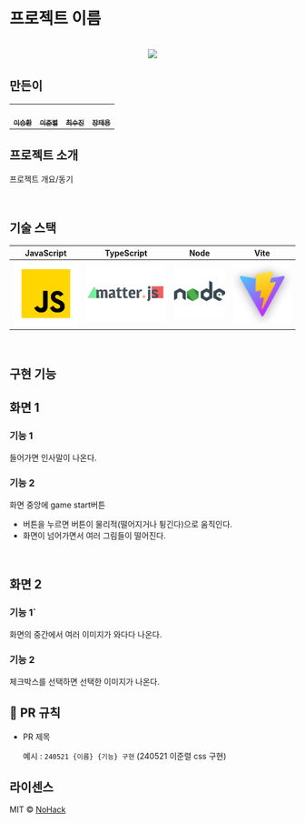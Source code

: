 # 프로젝트 이름

<p align="center">
  <br>
  <!-- <img src="./images/common/logo-sample.jpeg"> -->
  <img src="https://external-content.duckduckgo.com/iu/?u=https%3A%2F%2Ftse2.mm.bing.net%2Fth%3Fid%3DOIP.isPfDEYdzeW6tGPi7gGAyQHaDH%26pid%3DApi&f=1&ipt=3c27aac29e4a3ef14fbfd5aa777386678a5fd047bdbf7560194cd161dfb4db0f&ipo=images">
  <br>
</p>


## 만든이

<table>
  <tbody>
    <tr>
      <!-- <td align="center"><a href=""><img src="width="100px;" alt=""/><br /><sub><b>FE 팀장 : </b></sub></a><br /></td> -->
      <td align="center"><a href="https://github.com/realcold0"><img src="https://avatars.githubusercontent.com/u/65608503?v=4" width="100px;" alt=""/><br /><sub><b> 이승환 </b></sub></a><br /></td>
      <td align="center"><a href="https://github.com/lee-JunR"><img src="https://avatars.githubusercontent.com/u/68640939?v=4" width="100px;" alt=""/><br /><sub><b> 이준렬 </b></sub></a><br /></td>
      <td align="center"><a href="https://github.com/sooojChoi"><img src="https://avatars.githubusercontent.com/u/94206303?v=4" width="100px;" alt=""/><br /><sub><b> 최수진 </b></sub></a><br /></td>
      <td align="center"><a href="https://github.com/Taeyong98"><img src="https://avatars.githubusercontent.com/u/163623205?v=4" width="100px;" alt=""/><br /><sub><b> 장태용 </b></sub></a><br /></td>
    </tr>
  </tbody>
</table>

## 프로젝트 소개

<p align="justify">
프로젝트 개요/동기
</p>


<br>

## 기술 스택

| JavaScript | TypeScript |  Node   |Vite|
| :--------: | :--------: | :------: |:---:|
|   ![js]    |   ![ts]    | ![node] |![vite]|

<br>

## 구현 기능

## 화면 1
### 기능 1
들어가면 인사말이 나온다.
### 기능 2
화면 중앙에 game start버튼
  - 버튼을 누르면 버튼이 물리적(떨어지거나 튕긴다)으로 움직인다.
  - 화면이 넘어가면서 여러 그림들이 떨어진다.

<br>

## 화면 2
### 기능 1`
화면의 중간에서 여러 이미지가 와다다 나온다.
### 기능 2
체크박스를 선택하면 선택한 이미지가 나온다.

## **🍴 PR 규칙**

- PR 제목
    
    예시 : `240521 {이름} {기능} 구현` (240521 이준렬 css 구현)

## 라이센스

MIT &copy; [NoHack](mailto:lbjp114@gmail.com)


<!-- Stack Icon Refernces -->

[js]: /images/stack/javascript.svg
[ts]: /images/stack/matterjst.png
[react]: /images/stack/react.svg
[node]: /images/stack/node.svg
[vite]: /images/stack/vite.png
